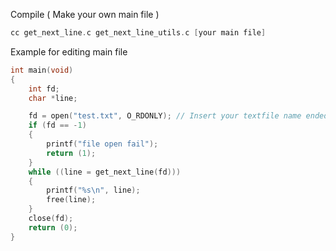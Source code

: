 Compile ( Make your own main file ) 
```c
cc get_next_line.c get_next_line_utils.c [your main file]
```

Example for editing main file
```c
int main(void)
{
    int fd;
    char *line;

    fd = open("test.txt", O_RDONLY); // Insert your textfile name ended by .txt
    if (fd == -1)
    {
        printf("file open fail");
        return (1);
    }
    while ((line = get_next_line(fd)))
    {
        printf("%s\n", line);
        free(line);
    }
    close(fd);
    return (0);
}
```
